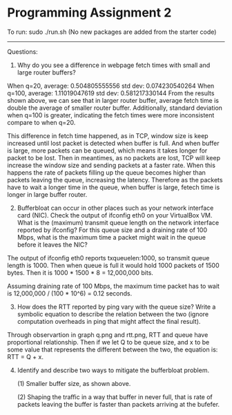 # Programming Assignment 2

To run: sudo ./run.sh
(No new packages are added from the starter code)

----------------------------------------------------------

Questions:
1. Why do you see a difference in webpage fetch times with small and large router buffers?

When q=20, average: 0.504805555556 std dev: 0.074230540264
When q=100, average: 1.11019047619 std dev: 0.581217330144
From the results shown above, we can see that in larger router buffer, average fetch time is double the average of smaller router buffer.
Additionally, standard deviation when q=100 is greater, indicating the fetch times were more inconsistent compare to when q=20.

This difference in fetch time happened, as in TCP, window size is keep increased until lost packet is detected when buffer is full.
And when buffer is large, more packets can be queued, which means it takes longer for packet to be lost. Then in meantimes, as no packets are
lost, TCP will keep increase the window size and sending packets at a faster rate. When this happens the rate of packets filling up the queue
becomes higher than packets leaving the queue, increasing the latency. Therefore as the packets have to wait a longer time in the queue,
when buffer is large, fetech time is longer in large buffer router.

2. Bufferbloat can occur in other places such as your network interface card (NIC). Check the output of ifconfig eth0 on your VirtualBox VM.
What is the (maximum) transmit queue length on the network interface reported by ifconfig? For this queue size and a draining rate of 100 Mbps, 
what is the maximum time a packet might wait in the queue before it leaves the NIC?

The output of ifconfig eth0 reports txqueuelen:1000, so transmit queue length is 1000. Then when queue is full it would hold
1000 packets of 1500 bytes. Then it is 1000 * 1500 * 8 = 12,000,000 bits.

Assuming draining rate of 100 Mbps, the maximum time packet has to wait is 12,000,000 / (100 * 10^6) = 0.12 seconds.

3. How does the RTT reported by ping vary with the queue size? Write a symbolic equation to describe the relation between the two (ignore computation overheads in ping that might affect the final result).

Through observartion in graph q.png and rtt.png, RTT and queue have proportional relationship. Then if we let Q to be queue size, and
x to be some value that represents the different between the two, the equation is: RTT = Q + x.

4. Identify and describe two ways to mitigate the bufferbloat problem.

    (1) Smaller buffer size, as shown above. 
    
    (2) Shaping the traffic in a way that buffer in never full, that is rate of packets leaving the buffer is faster than packets
    arriving at the bufefer.
